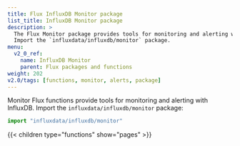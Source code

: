 ```yaml
---
title: Flux InfluxDB Monitor package
list_title: InfluxDB Monitor package
description: >
  The Flux Monitor package provides tools for monitoring and alerting with InfluxDB.
  Import the `influxdata/influxdb/monitor` package.
menu:
  v2_0_ref:
    name: InfluxDB Monitor
    parent: Flux packages and functions
weight: 202
v2.0/tags: [functions, monitor, alerts, package]
---
```


Monitor Flux functions provide tools for monitoring and alerting with InfluxDB.
Import the `influxdata/influxdb/monitor` package:

```js
import "influxdata/influxdb/monitor"
```

{{< children type="functions" show="pages" >}}
